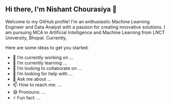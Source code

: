 ## Hi there, I'm Nishant Chourasiya 👋


Welcome to my GitHub profile! I'm an enthusiastic Machine Learning Engineer and Data Analyst with a passion for creating innovative solutions. I am pursuing MCA in Artificial Intelligence and Machine Learning from LNCT University, Bhopal. Currently,

Here are some ideas to get you started:

- 🔭 I’m currently working on ...
- 🌱 I’m currently learning ...
- 👯 I’m looking to collaborate on ...
- 🤔 I’m looking for help with ...
- 💬 Ask me about ...
- 📫 How to reach me: ...
- 😄 Pronouns: ...
- ⚡ Fun fact: ...
